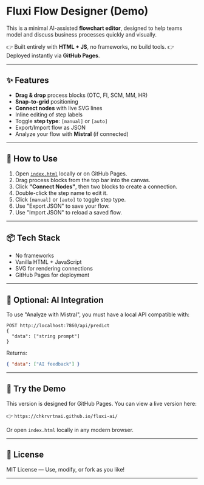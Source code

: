 # Fluxi Flow Designer (Demo)

This is a minimal AI-assisted **flowchart editor**, designed to help teams model and discuss business processes quickly and visually.

👉 Built entirely with **HTML + JS**, no frameworks, no build tools.
👉 Deployed instantly via **GitHub Pages**.

---

## ✨ Features

- **Drag & drop** process blocks (OTC, FI, SCM, MM, HR)
- **Snap-to-grid** positioning
- **Connect nodes** with live SVG lines
- Inline editing of step labels
- Toggle **step type**: `[manual]` or `[auto]`
- Export/Import flow as JSON
- Analyze your flow with **Mistral** (if connected)

---

## 🚀 How to Use

1. Open [`index.html`](index.html) locally or on GitHub Pages.
2. Drag process blocks from the top bar into the canvas.
3. Click **"Connect Nodes"**, then two blocks to create a connection.
4. Double-click the step name to edit it.
5. Click `[manual]` or `[auto]` to toggle step type.
6. Use "Export JSON" to save your flow.
7. Use "Import JSON" to reload a saved flow.

---

## 📦 Tech Stack

- No frameworks
- Vanilla HTML + JavaScript
- SVG for rendering connections
- GitHub Pages for deployment

---

## 📡 Optional: AI Integration

To use "Analyze with Mistral", you must have a local API compatible with:

```
POST http://localhost:7860/api/predict
{
  "data": ["string prompt"]
}
```

Returns:
```json
{ "data": ["AI feedback"] }
```

---

## 🧪 Try the Demo
This version is designed for GitHub Pages.
You can view a live version here:

👉 `https://chkrvrtnai.github.io/fluxi-ai/`

Or open `index.html` locally in any modern browser.

---

## 👀 License

MIT License — Use, modify, or fork as you like!

---
